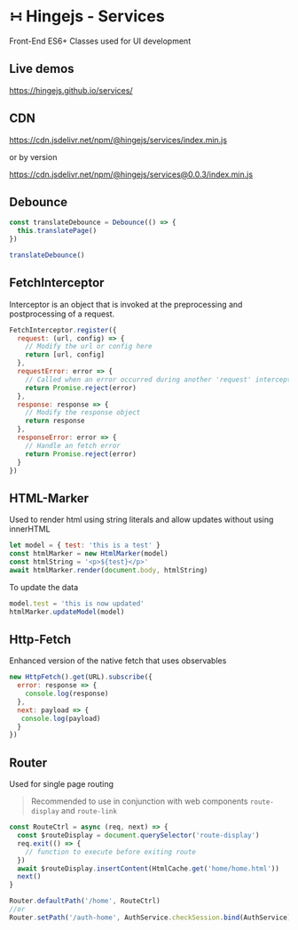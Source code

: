 # &#8762; Hingejs - Services

Front-End ES6+ Classes used for UI development

## Live demos

https://hingejs.github.io/services/

## CDN

https://cdn.jsdelivr.net/npm/@hingejs/services/index.min.js

or by version

https://cdn.jsdelivr.net/npm/@hingejs/services@0.0.3/index.min.js


## Debounce

```js
const translateDebounce = Debounce(() => {
  this.translatePage()
})

translateDebounce()
```

## FetchInterceptor

Interceptor is an object that is invoked at the preprocessing and postprocessing of a request.

```js
FetchInterceptor.register({
  request: (url, config) => {
    // Modify the url or config here
    return [url, config]
  },
  requestError: error => {
    // Called when an error occurred during another 'request' interceptor call
    return Promise.reject(error)
  },
  response: response => {
    // Modify the response object
    return response
  },
  responseError: error => {
    // Handle an fetch error
    return Promise.reject(error)
  }
})
```

## HTML-Marker

Used to render html using string literals and allow updates without using innerHTML

```js
let model = { test: 'this is a test' }
const htmlMarker = new HtmlMarker(model)
const htmlString = '<p>${test}</p>'
await htmlMarker.render(document.body, htmlString)
```

To update the data

```js
model.test = 'this is now updated'
htmlMarker.updateModel(model)
```

## Http-Fetch

Enhanced version of the native fetch that uses observables

```js
new HttpFetch().get(URL).subscribe({
  error: response => {
    console.log(response)
  },
  next: payload => {
   console.log(payload)
  }
})
```


## Router

Used for single page routing

> Recommended to use in conjunction with web components `route-display` and `route-link`

```js
const RouteCtrl = async (req, next) => {
  const $routeDisplay = document.querySelector('route-display')
  req.exit(() => {
    // function to execute before exiting route
  })
  await $routeDisplay.insertContent(HtmlCache.get('home/home.html'))
  next()
}

Router.defaultPath('/home', RouteCtrl)
//or
Router.setPath('/auth-home', AuthService.checkSession.bind(AuthService), RouteCtrl)
```




